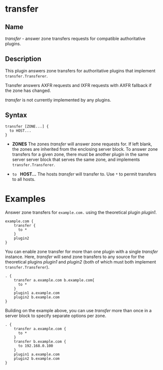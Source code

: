 # transfer

## Name

*transfer* - answer zone transfers requests for compatible authoritative
plugins.

## Description

This plugin answers zone transfers for authoritative plugins that implement
`transfer.Transferer`.

Transfer answers AXFR requests and IXFR requests with AXFR fallback if the
zone has changed.

*transfer* is not currently implemented by any plugins.

## Syntax

~~~
transfer [ZONE...] {
  to HOST...
}
~~~

* **ZONES** The zones *transfer* will answer zone requests for. If left blank,
  the zones are inherited from the enclosing server block. To answer zone 
  transfers for a given zone, there must be another plugin in the same server
  server block that serves the same zone, and implements `transfer.Transferer`.

* `to ` **HOST...** The hosts *transfer* will transfer to. Use `*` to permit
  transfers to all hosts.

# Examples

Answer zone transfers for `example.com.` using the theoretical plugin *plugin1*.

~~~
example.com {
    transfer {
      to *
    }
    plugin2
}

~~~

You can enable zone transfer for more than one plugin with a single *transfer* instance.
Here, *transfer* will send zone transfers to any source for the theoretical plugins *plugin1* 
and *plugin2* (both of which must both implement `transfer.Transferer`).

~~~
. {
    transfer a.example.com b.example.com{
      to *
    }
    plugin1 a.example.com
    plugin2 b.example.com
}

~~~

Building on the example above, you can use *transfer* more than once in a server block to specify
separate options per zone.

~~~
. {
    transfer a.example.com {
      to *
    }
    transfer b.example.com {
      to 192.168.0.100
    }
    plugin1 a.example.com
    plugin2 b.example.com
}

~~~